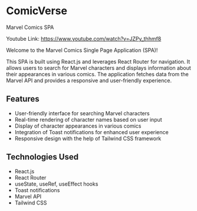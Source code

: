 <h1>ComicVerse</h1>
Marvel Comics SPA

Youtube Link: https://www.youtube.com/watch?v=JZPy_thhmf8

Welcome to the Marvel Comics Single Page Application (SPA)!

This SPA is built using React.js and leverages React Router for navigation. It allows users to search for Marvel characters and displays information about their appearances in various comics. The application fetches data from the Marvel API and provides a responsive and user-friendly experience.

## Features

- User-friendly interface for searching Marvel characters
- Real-time rendering of character names based on user input
- Display of character appearances in various comics
- Integration of Toast notifications for enhanced user experience
- Responsive design with the help of Tailwind CSS framework

## Technologies Used

- React.js
- React Router
- useState, useRef, useEffect hooks
- Toast notifications
- Marvel API
- Tailwind CSS



